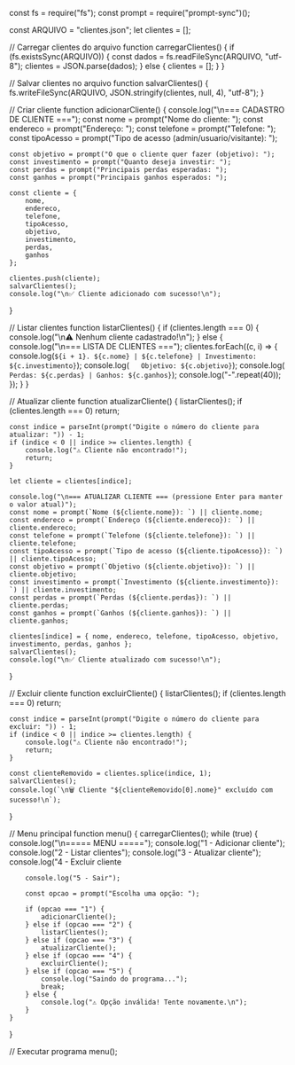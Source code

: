 const fs = require("fs");
const prompt = require("prompt-sync")();

const ARQUIVO = "clientes.json";
let clientes = [];

// Carregar clientes do arquivo
function carregarClientes() {
    if (fs.existsSync(ARQUIVO)) {
        const dados = fs.readFileSync(ARQUIVO, "utf-8");
        clientes = JSON.parse(dados);
    } else {
        clientes = [];
    }
}

// Salvar clientes no arquivo
function salvarClientes() {
    fs.writeFileSync(ARQUIVO, JSON.stringify(clientes, null, 4), "utf-8");
}

// Criar cliente
function adicionarCliente() {
    console.log("\n=== CADASTRO DE CLIENTE ===");
    const nome = prompt("Nome do cliente: ");
    const endereco = prompt("Endereço: ");
    const telefone = prompt("Telefone: ");
    const tipoAcesso = prompt("Tipo de acesso (admin/usuario/visitante): ");

    const objetivo = prompt("O que o cliente quer fazer (objetivo): ");
    const investimento = prompt("Quanto deseja investir: ");
    const perdas = prompt("Principais perdas esperadas: ");
    const ganhos = prompt("Principais ganhos esperados: ");

    const cliente = {
        nome,
        endereco,
        telefone,
        tipoAcesso,
        objetivo,
        investimento,
        perdas,
        ganhos
    };

    clientes.push(cliente);
    salvarClientes();
    console.log("\n✅ Cliente adicionado com sucesso!\n");
}

// Listar clientes
function listarClientes() {
    if (clientes.length === 0) {
        console.log("\n⚠ Nenhum cliente cadastrado!\n");
    } else {
        console.log("\n=== LISTA DE CLIENTES ===");
        clientes.forEach((c, i) => {
            console.log(`${i + 1}. ${c.nome} | ${c.telefone} | Investimento: ${c.investimento}`);
            console.log(`   Objetivo: ${c.objetivo}`);
            console.log(`   Perdas: ${c.perdas} | Ganhos: ${c.ganhos}`);
            console.log("-".repeat(40));
        });
    }
}

// Atualizar cliente
function atualizarCliente() {
    listarClientes();
    if (clientes.length === 0) return;

    const indice = parseInt(prompt("Digite o número do cliente para atualizar: ")) - 1;
    if (indice < 0 || indice >= clientes.length) {
        console.log("⚠ Cliente não encontrado!");
        return;
    }

    let cliente = clientes[indice];

    console.log("\n=== ATUALIZAR CLIENTE === (pressione Enter para manter o valor atual)");
    const nome = prompt(`Nome (${cliente.nome}): `) || cliente.nome;
    const endereco = prompt(`Endereço (${cliente.endereco}): `) || cliente.endereco;
    const telefone = prompt(`Telefone (${cliente.telefone}): `) || cliente.telefone;
    const tipoAcesso = prompt(`Tipo de acesso (${cliente.tipoAcesso}): `) || cliente.tipoAcesso;
    const objetivo = prompt(`Objetivo (${cliente.objetivo}): `) || cliente.objetivo;
    const investimento = prompt(`Investimento (${cliente.investimento}): `) || cliente.investimento;
    const perdas = prompt(`Perdas (${cliente.perdas}): `) || cliente.perdas;
    const ganhos = prompt(`Ganhos (${cliente.ganhos}): `) || cliente.ganhos;

    clientes[indice] = { nome, endereco, telefone, tipoAcesso, objetivo, investimento, perdas, ganhos };
    salvarClientes();
    console.log("\n✅ Cliente atualizado com sucesso!\n");
}

// Excluir cliente
function excluirCliente() {
    listarClientes();
    if (clientes.length === 0) return;

    const indice = parseInt(prompt("Digite o número do cliente para excluir: ")) - 1;
    if (indice < 0 || indice >= clientes.length) {
        console.log("⚠ Cliente não encontrado!");
        return;
    }

    const clienteRemovido = clientes.splice(indice, 1);
    salvarClientes();
    console.log(`\n🗑 Cliente "${clienteRemovido[0].nome}" excluído com sucesso!\n`);
}

// Menu principal
function menu() {
    carregarClientes();
    while (true) {
        console.log("\n===== MENU =====");
        console.log("1 - Adicionar cliente");
        console.log("2 - Listar clientes");
        console.log("3 - Atualizar cliente");
        console.log("4 - Excluir cliente

        console.log("5 - Sair");

        const opcao = prompt("Escolha uma opção: ");

        if (opcao === "1") {
            adicionarCliente();
        } else if (opcao === "2") {
            listarClientes();
        } else if (opcao === "3") {
            atualizarCliente();
        } else if (opcao === "4") {
            excluirCliente();
        } else if (opcao === "5") {
            console.log("Saindo do programa...");
            break;
        } else {
            console.log("⚠ Opção inválida! Tente novamente.\n");
        }
    }
}

// Executar programa
menu();
